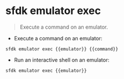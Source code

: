# sfdk emulator exec

> Execute a command on an emulator.

- Execute a command on an emulator:

`sfdk emulator exec {{emulator}} {{command}}`

- Run an interactive shell on an emulator:

`sfdk emulator exec {{emulator}}`
